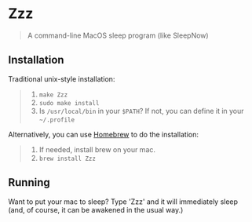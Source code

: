 # Zzz
> A command-line MacOS sleep program (like SleepNow)

## Installation

Traditional unix-style installation:

>   1. `make Zzz`
>   3. `sudo make install`
>   4. Is `/usr/local/bin` in your `$PATH`?  If not, you can define it in your `~/.profile`

Alternatively, you can use [Homebrew](https://brew.sh) to do the installation:

>   1. If needed, install brew on your mac.
>   2. `brew install Zzz`

## Running

Want to put your mac to sleep?  Type 'Zzz' and it will immediately sleep (and, of course, it can be awakened in the usual way.)
